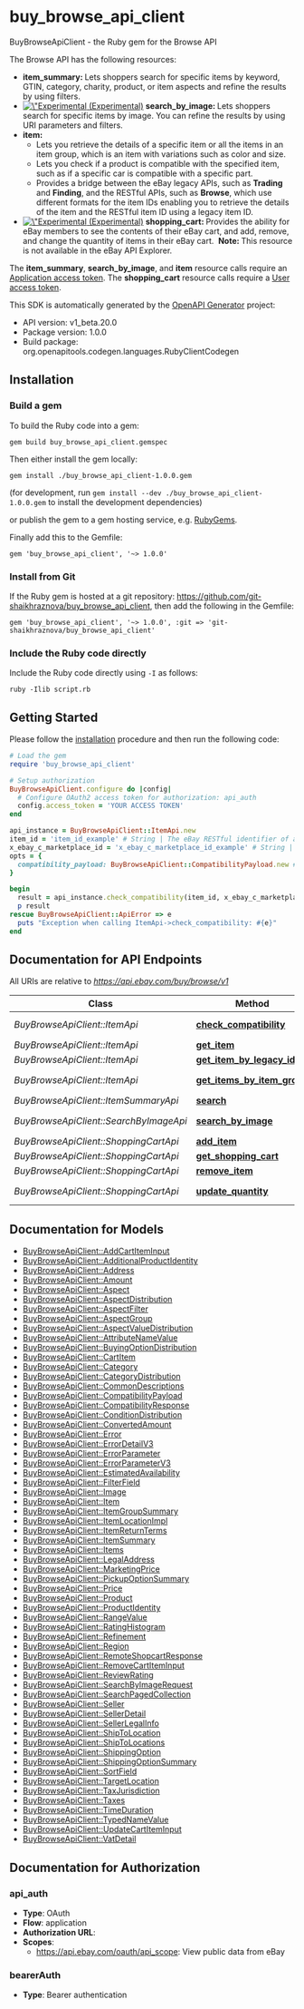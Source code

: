 # buy_browse_api_client

BuyBrowseApiClient - the Ruby gem for the Browse API

<p>The Browse API has the following resources:</p>   <ul> <li><b>item_summary: </b> Lets shoppers search for specific items by keyword, GTIN, category, charity, product, or item aspects and refine the results by using filters.</li>  <li> <a href=\"https://developer.ebay.com/api-docs/static/versioning.html#API\" target=\"_blank\"><img src=\"/cms/img/docs/experimental-icon.svg\" class=\"legend-icon experimental-icon\" alt=\"Experimental Release\" title=\"Experimental Release\" />&nbsp;(Experimental)</a> <b>search_by_image: </b> Lets shoppers search for specific items by image. You can refine the results by using URI parameters and filters.</li>   <li><b> item: </b> <ul><li>Lets you retrieve the details of a specific item or all the items in an item group, which is an item with variations such as color and size.</li> <li>Lets you check if a product is compatible with the specified item, such as if a specific car is compatible with a specific part.</li> <li>Provides a bridge between the eBay legacy APIs, such as <b>Trading</b> and <b>Finding</b>, and the RESTful APIs, such as <b>Browse</b>, which use different formats for the item IDs enabling you to retrieve the details of the item and the RESTful item ID using a legacy item ID.</li>  </ul> </li>  <li><a href=\"https://developer.ebay.com/api-docs/static/versioning.html#API\" target=\"_blank\"><img src=\"/cms/img/docs/experimental-icon.svg\" class=\"legend-icon experimental-icon\" alt=\"Experimental Release\" title=\"Experimental Release\" />&nbsp;(Experimental)</a> <b>shopping_cart: </b> Provides the ability for eBay members to see the contents of their eBay cart, and add, remove, and change the quantity of items in their eBay cart.&nbsp;&nbsp;<b>Note: </b> This resource is not available in the eBay API Explorer.</li></ul>       <p>The <b>item_summary</b>, <b>search_by_image</b>, and <b>item</b> resource calls require an <a href=\"/api-docs/static/oauth-client-credentials-grant.html\">Application access token</a>. The <b>shopping_cart</b> resource calls require a <a href=\"/api-docs/static/oauth-authorization-code-grant.html\">User access token</a>.</p>

This SDK is automatically generated by the [OpenAPI Generator](https://openapi-generator.tech) project:

- API version: v1_beta.20.0
- Package version: 1.0.0
- Build package: org.openapitools.codegen.languages.RubyClientCodegen

## Installation

### Build a gem

To build the Ruby code into a gem:

```shell
gem build buy_browse_api_client.gemspec
```

Then either install the gem locally:

```shell
gem install ./buy_browse_api_client-1.0.0.gem
```

(for development, run `gem install --dev ./buy_browse_api_client-1.0.0.gem` to install the development dependencies)

or publish the gem to a gem hosting service, e.g. [RubyGems](https://rubygems.org/).

Finally add this to the Gemfile:

    gem 'buy_browse_api_client', '~> 1.0.0'

### Install from Git

If the Ruby gem is hosted at a git repository: https://github.com/git-shaikhraznova/buy_browse_api_client, then add the following in the Gemfile:

    gem 'buy_browse_api_client', '~> 1.0.0', :git => 'git-shaikhraznova/buy_browse_api_client'

### Include the Ruby code directly

Include the Ruby code directly using `-I` as follows:

```shell
ruby -Ilib script.rb
```

## Getting Started

Please follow the [installation](#installation) procedure and then run the following code:

```ruby
# Load the gem
require 'buy_browse_api_client'

# Setup authorization
BuyBrowseApiClient.configure do |config|
  # Configure OAuth2 access token for authorization: api_auth
  config.access_token = 'YOUR ACCESS TOKEN'
end

api_instance = BuyBrowseApiClient::ItemApi.new
item_id = 'item_id_example' # String | The eBay RESTful identifier of an item (such as a part you want to check). This ID is returned by the Browse and Feed API methods. RESTful Item ID Format: v1|#|# For example: v1|272394640372|0 or v1|162846450672|461882996982 For more information about item ID for RESTful APIs, see the Legacy API compatibility section of the Buy APIs Overview.
x_ebay_c_marketplace_id = 'x_ebay_c_marketplace_id_example' # String | The ID of the eBay marketplace you want to use. Note: This value is case sensitive. For example: &nbsp;&nbsp;X-EBAY-C-MARKETPLACE-ID = EBAY_US For a list of supported sites see, API Restrictions.
opts = {
  compatibility_payload: BuyBrowseApiClient::CompatibilityPayload.new # CompatibilityPayload | 
}

begin
  result = api_instance.check_compatibility(item_id, x_ebay_c_marketplace_id, opts)
  p result
rescue BuyBrowseApiClient::ApiError => e
  puts "Exception when calling ItemApi->check_compatibility: #{e}"
end

```

## Documentation for API Endpoints

All URIs are relative to *https://api.ebay.com/buy/browse/v1*

Class | Method | HTTP request | Description
------------ | ------------- | ------------- | -------------
*BuyBrowseApiClient::ItemApi* | [**check_compatibility**](docs/ItemApi.md#check_compatibility) | **POST** /item/{item_id}/check_compatibility | 
*BuyBrowseApiClient::ItemApi* | [**get_item**](docs/ItemApi.md#get_item) | **GET** /item/{item_id} | 
*BuyBrowseApiClient::ItemApi* | [**get_item_by_legacy_id**](docs/ItemApi.md#get_item_by_legacy_id) | **GET** /item/get_item_by_legacy_id | 
*BuyBrowseApiClient::ItemApi* | [**get_items_by_item_group**](docs/ItemApi.md#get_items_by_item_group) | **GET** /item/get_items_by_item_group | 
*BuyBrowseApiClient::ItemSummaryApi* | [**search**](docs/ItemSummaryApi.md#search) | **GET** /item_summary/search | 
*BuyBrowseApiClient::SearchByImageApi* | [**search_by_image**](docs/SearchByImageApi.md#search_by_image) | **POST** /item_summary/search_by_image | 
*BuyBrowseApiClient::ShoppingCartApi* | [**add_item**](docs/ShoppingCartApi.md#add_item) | **POST** /shopping_cart/add_item | 
*BuyBrowseApiClient::ShoppingCartApi* | [**get_shopping_cart**](docs/ShoppingCartApi.md#get_shopping_cart) | **GET** /shopping_cart/ | 
*BuyBrowseApiClient::ShoppingCartApi* | [**remove_item**](docs/ShoppingCartApi.md#remove_item) | **POST** /shopping_cart/remove_item | 
*BuyBrowseApiClient::ShoppingCartApi* | [**update_quantity**](docs/ShoppingCartApi.md#update_quantity) | **POST** /shopping_cart/update_quantity | 


## Documentation for Models

 - [BuyBrowseApiClient::AddCartItemInput](docs/AddCartItemInput.md)
 - [BuyBrowseApiClient::AdditionalProductIdentity](docs/AdditionalProductIdentity.md)
 - [BuyBrowseApiClient::Address](docs/Address.md)
 - [BuyBrowseApiClient::Amount](docs/Amount.md)
 - [BuyBrowseApiClient::Aspect](docs/Aspect.md)
 - [BuyBrowseApiClient::AspectDistribution](docs/AspectDistribution.md)
 - [BuyBrowseApiClient::AspectFilter](docs/AspectFilter.md)
 - [BuyBrowseApiClient::AspectGroup](docs/AspectGroup.md)
 - [BuyBrowseApiClient::AspectValueDistribution](docs/AspectValueDistribution.md)
 - [BuyBrowseApiClient::AttributeNameValue](docs/AttributeNameValue.md)
 - [BuyBrowseApiClient::BuyingOptionDistribution](docs/BuyingOptionDistribution.md)
 - [BuyBrowseApiClient::CartItem](docs/CartItem.md)
 - [BuyBrowseApiClient::Category](docs/Category.md)
 - [BuyBrowseApiClient::CategoryDistribution](docs/CategoryDistribution.md)
 - [BuyBrowseApiClient::CommonDescriptions](docs/CommonDescriptions.md)
 - [BuyBrowseApiClient::CompatibilityPayload](docs/CompatibilityPayload.md)
 - [BuyBrowseApiClient::CompatibilityResponse](docs/CompatibilityResponse.md)
 - [BuyBrowseApiClient::ConditionDistribution](docs/ConditionDistribution.md)
 - [BuyBrowseApiClient::ConvertedAmount](docs/ConvertedAmount.md)
 - [BuyBrowseApiClient::Error](docs/Error.md)
 - [BuyBrowseApiClient::ErrorDetailV3](docs/ErrorDetailV3.md)
 - [BuyBrowseApiClient::ErrorParameter](docs/ErrorParameter.md)
 - [BuyBrowseApiClient::ErrorParameterV3](docs/ErrorParameterV3.md)
 - [BuyBrowseApiClient::EstimatedAvailability](docs/EstimatedAvailability.md)
 - [BuyBrowseApiClient::FilterField](docs/FilterField.md)
 - [BuyBrowseApiClient::Image](docs/Image.md)
 - [BuyBrowseApiClient::Item](docs/Item.md)
 - [BuyBrowseApiClient::ItemGroupSummary](docs/ItemGroupSummary.md)
 - [BuyBrowseApiClient::ItemLocationImpl](docs/ItemLocationImpl.md)
 - [BuyBrowseApiClient::ItemReturnTerms](docs/ItemReturnTerms.md)
 - [BuyBrowseApiClient::ItemSummary](docs/ItemSummary.md)
 - [BuyBrowseApiClient::Items](docs/Items.md)
 - [BuyBrowseApiClient::LegalAddress](docs/LegalAddress.md)
 - [BuyBrowseApiClient::MarketingPrice](docs/MarketingPrice.md)
 - [BuyBrowseApiClient::PickupOptionSummary](docs/PickupOptionSummary.md)
 - [BuyBrowseApiClient::Price](docs/Price.md)
 - [BuyBrowseApiClient::Product](docs/Product.md)
 - [BuyBrowseApiClient::ProductIdentity](docs/ProductIdentity.md)
 - [BuyBrowseApiClient::RangeValue](docs/RangeValue.md)
 - [BuyBrowseApiClient::RatingHistogram](docs/RatingHistogram.md)
 - [BuyBrowseApiClient::Refinement](docs/Refinement.md)
 - [BuyBrowseApiClient::Region](docs/Region.md)
 - [BuyBrowseApiClient::RemoteShopcartResponse](docs/RemoteShopcartResponse.md)
 - [BuyBrowseApiClient::RemoveCartItemInput](docs/RemoveCartItemInput.md)
 - [BuyBrowseApiClient::ReviewRating](docs/ReviewRating.md)
 - [BuyBrowseApiClient::SearchByImageRequest](docs/SearchByImageRequest.md)
 - [BuyBrowseApiClient::SearchPagedCollection](docs/SearchPagedCollection.md)
 - [BuyBrowseApiClient::Seller](docs/Seller.md)
 - [BuyBrowseApiClient::SellerDetail](docs/SellerDetail.md)
 - [BuyBrowseApiClient::SellerLegalInfo](docs/SellerLegalInfo.md)
 - [BuyBrowseApiClient::ShipToLocation](docs/ShipToLocation.md)
 - [BuyBrowseApiClient::ShipToLocations](docs/ShipToLocations.md)
 - [BuyBrowseApiClient::ShippingOption](docs/ShippingOption.md)
 - [BuyBrowseApiClient::ShippingOptionSummary](docs/ShippingOptionSummary.md)
 - [BuyBrowseApiClient::SortField](docs/SortField.md)
 - [BuyBrowseApiClient::TargetLocation](docs/TargetLocation.md)
 - [BuyBrowseApiClient::TaxJurisdiction](docs/TaxJurisdiction.md)
 - [BuyBrowseApiClient::Taxes](docs/Taxes.md)
 - [BuyBrowseApiClient::TimeDuration](docs/TimeDuration.md)
 - [BuyBrowseApiClient::TypedNameValue](docs/TypedNameValue.md)
 - [BuyBrowseApiClient::UpdateCartItemInput](docs/UpdateCartItemInput.md)
 - [BuyBrowseApiClient::VatDetail](docs/VatDetail.md)


## Documentation for Authorization


### api_auth


- **Type**: OAuth
- **Flow**: application
- **Authorization URL**: 
- **Scopes**: 
  - https://api.ebay.com/oauth/api_scope: View public data from eBay

### bearerAuth

- **Type**: Bearer authentication

